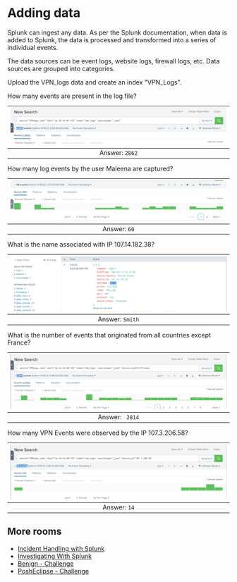 # Adding data

Splunk can ingest any data. As per the Splunk documentation, when data is added to Splunk, the data is processed and transformed into a series of individual events. 

The data sources can be event logs, website logs, firewall logs, etc. Data sources are grouped into categories. 

Upload the VPN_logs data and create an index "VPN_Logs". 

How many events are present in the log file?

| ![Splunk Basics](../../_static/images/splunk-c1.png)
|:--:|
| Answer: `2862` |

How many log events by the user Maleena are captured?

| ![Splunk Basics](../../_static/images/splunk-c2.png)
|:--:|
| Answer: `60` |

What is the name associated with IP 107.14.182.38?

| ![Splunk Basics](../../_static/images/splunk-c3.png)
|:--:|
| Answer: `Smith` |

What is the number of events that originated from all countries except France?

| ![Splunk Basics](../../_static/images/splunk-c4.png)
|:--:|
| Answer: ` 2814` |

How many VPN Events were observed by the IP 107.3.206.58?

| ![Splunk Basics](../../_static/images/splunk-c5.png)
|:--:|
| Answer: `14` |

## More rooms

* [Incident Handling with Splunk](https://tryhackme.com/room/splunk201)
* [Investigating With Splunk](http://tryhackme.com/jr/investigatingwithsplunk)
* [Benign - Challenge](http://tryhackme.com/jr/benign)
* [PoshEclipse - Challenge](http://tryhackme.com/jr/posheclipse)
